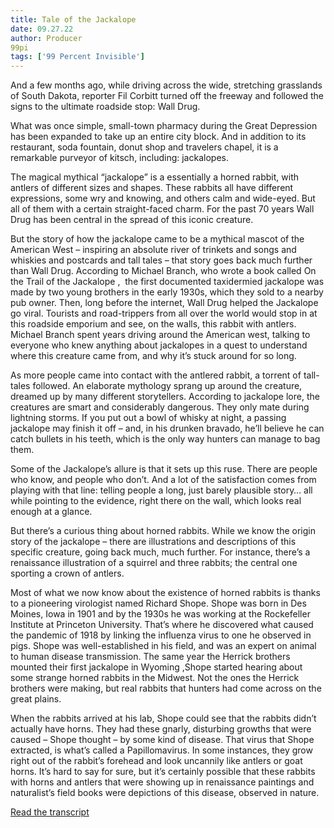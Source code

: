 ```yaml
---
title: Tale of the Jackalope
date: 09.27.22
author: Producer
99pi
tags: ['99 Percent Invisible']
---
```


And a few months ago, while driving across the wide, stretching grasslands of South Dakota, reporter Fil Corbitt turned off the freeway and followed the signs to the ultimate roadside stop: Wall Drug.




What was once simple, small-town pharmacy during the Great Depression has been expanded to take up an entire city block. And in addition to its restaurant, soda fountain, donut shop and travelers chapel, it is a remarkable purveyor of kitsch, including: jackalopes.




The magical mythical “jackalope” is a essentially a horned rabbit, with antlers of different sizes and shapes. These rabbits all have different expressions, some wry and knowing, and others calm and wide-eyed. But all of them with a certain straight-faced charm. For the past 70 years Wall Drug has been central in the spread of this iconic creature.


But the story of how the jackalope came to be a mythical mascot of the American West – inspiring an absolute river of trinkets and songs and whiskies and postcards and tall tales – that story goes back much further than Wall Drug. According to 
Michael Branch, who wrote a book called 
On the Trail of the Jackalope
,
 the first documented taxidermied jackalope was made by two young brothers in the early 1930s, which they sold to a nearby pub owner. Then, long before the internet, Wall Drug helped the Jackalope go viral. Tourists and road-trippers from all over the world would stop in at this roadside emporium and see, on the walls, this rabbit with antlers. 
Michael Branch spent 
years 
driving around the American west, talking to everyone who knew anything about jackalopes in a quest to understand where this creature came from, and why it’s stuck around for so long.


As more people came into contact with the antlered rabbit, a torrent of tall-tales followed. An elaborate mythology sprang up around the creature, dreamed up by many different storytellers. According to jackalope lore, the creatures are smart and considerably dangerous. They only mate during lightning storms. If you put out a bowl of whisky at night, a passing jackalope may finish it off – and, in his drunken bravado, he’ll believe he can catch bullets in his teeth, which is the only way hunters can manage to bag them.




Some of the Jackalope’s allure is that it sets up this ruse. There are people who know, and people who don’t. And a lot of the satisfaction comes from playing with that line: telling people a long, just barely plausible story… all while pointing to the evidence, right there on the wall, which looks real enough at a glance.


But there’s a curious thing about horned rabbits. While we know the origin story of the jackalope – there are illustrations and descriptions of this specific creature, going back much, much further. For instance, there’s a renaissance illustration of a squirrel and three rabbits; the central one sporting a crown of antlers.


Most of what we now know about the existence of horned rabbits is thanks to a pioneering virologist named Richard Shope. Shope was born in Des Moines, Iowa in 1901 and by the 1930s he was working at the Rockefeller Institute at Princeton University. That’s where he discovered what caused the pandemic of 1918 by linking the influenza virus to one he observed in pigs. Shope was well-established in his field, and was an expert on animal to human disease transmission. The same year the Herrick brothers mounted their first jackalope in Wyoming ,Shope started hearing about some strange horned rabbits in the Midwest. Not the ones the Herrick brothers were making, but real rabbits that hunters had come across on the great plains.


When the rabbits arrived at his lab, Shope could see that the rabbits didn’t actually have horns. They had these gnarly, disturbing growths that were caused – Shope thought – by some kind of disease. That virus that Shope extracted, is what’s called a Papillomavirus. In some instances, they grow right out of the rabbit’s forehead and look uncannily like antlers or goat horns. It’s hard to say for sure, but it’s certainly possible that these rabbits with horns and antlers that were showing up in renaissance paintings and naturalist’s field books were depictions of this disease, observed in nature.

[Read the transcript](./Tale_of_the_Jackalope_transcript.md)